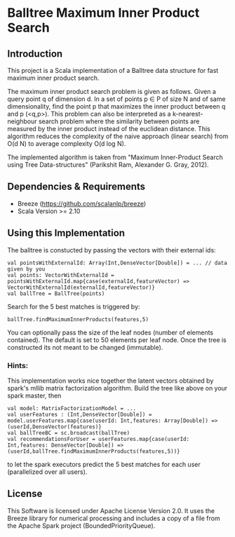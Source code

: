 # Balltree Maximum Inner Product Search

## Introduction 
This project is a Scala implementation of a Balltree data structure for fast maximum inner product search. 

The maximum inner product search problem is given as follows. Given a query point q of dimension d. 
In a set of points p ∈ P of size N and of same dimensionality, find the point p that maximizes the inner product between q and p (<q,p>). 
This problem can also be interpreted as a k-nearest-neighbour search problem where the similarity between points are measured by the inner product instead of the euclidean distance.
This algorithm reduces the complexity of the naive approach (linear search) from O(d N) to average complexity O(d log N).

The implemented algorithm is taken from "Maximum Inner-Product Search using Tree Data-structures" (Parikshit Ram, Alexander G. Gray, 2012).

## Dependencies & Requirements
- Breeze (https://github.com/scalanlp/breeze)
- Scala Version >= 2.10

## Using this Implementation

The balltree is constucted by passing the vectors with their external ids:
```
val pointsWithExternalId: Array(Int,DenseVector[Double]) = ... // data given by you
val points: VectorWithExternalId = pointsWithExternalId.map{case(externalId,featureVector) => VectorWithExternalId(externalId,featureVector)}
val ballTree = BallTree(points)
```
Search for the 5 best matches is triggered by:
```
ballTree.findMaximumInnerProducts(features,5)
```

You can optionally pass the size of the leaf nodes (number of elements contained). The default is set to 50 elements per leaf node. Once the tree is constructed its not meant to be changed (immutable).

### Hints:
This implementation works nice together the latent vectors obtained by spark's mllib matrix factorization algorithm.
Build the tree like above on your spark master, then
```
val model: MatrixFactorizationModel = ...
val userFeatures : (Int,DenseVector[Double]) = model.userFeatures.map{case(userId: Int,features: Array[Double]) => (userId,DenseVector(features)}
val ballTreeBC = sc.broadcast(ballTree)
val recommendationsForUser = userFeatures.map{case(userId: Int,features: DenseVector[Double]) => (userId,ballTree.findMaximumInnerProducts(features,5))}
```
to let the spark executors predict the 5 best matches for each user (parallelized over all users).

## License

This Software is licensed under Apache License Version 2.0. It uses the Breeze library for numerical processing and includes a copy of a file from the Apache Spark project (BoundedPriorityQueue).
